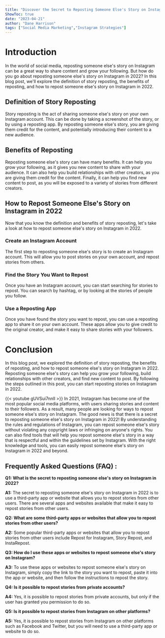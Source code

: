 ```yaml
---
title: "Discover the Secret to Reposting Someone Else's Story on Instagram in 2022!"
ShowToc: true 
date: "2023-04-21"
author: "Dane Harrison" 
tags: ["Social Media Marketing","Instagram Strategies"]
---
```

# Introduction

In the world of social media, reposting someone else's story on Instagram can be a great way to share content and grow your following. But how do you go about reposting someone else's story on Instagram in 2022? In this blog post, we'll explore the definition of story reposting, the benefits of reposting, and how to repost someone else's story on Instagram in 2022.

## Definition of Story Reposting

Story reposting is the act of sharing someone else's story on your own Instagram account. This can be done by taking a screenshot of the story, or by using a reposting app. By reposting someone else's story, you are giving them credit for the content, and potentially introducing their content to a new audience.

## Benefits of Reposting

Reposting someone else's story can have many benefits. It can help you grow your following, as it gives you new content to share with your audience. It can also help you build relationships with other creators, as you are giving them credit for the content. Finally, it can help you find new content to post, as you will be exposed to a variety of stories from different creators.

## How to Repost Someone Else's Story on Instagram in 2022

Now that you know the definition and benefits of story reposting, let's take a look at how to repost someone else's story on Instagram in 2022. 

### Create an Instagram Account

The first step to reposting someone else's story is to create an Instagram account. This will allow you to post stories on your own account, and repost stories from others.

### Find the Story You Want to Repost

Once you have an Instagram account, you can start searching for stories to repost. You can search by hashtag, or by looking at the stories of people you follow.

### Use a Reposting App

Once you have found the story you want to repost, you can use a reposting app to share it on your own account. These apps allow you to give credit to the original creator, and make it easy to share stories with your followers.

# Conclusion

In this blog post, we explored the definition of story reposting, the benefits of reposting, and how to repost someone else's story on Instagram in 2022. Reposting someone else's story can help you grow your following, build relationships with other creators, and find new content to post. By following the steps outlined in this post, you can start reposting stories on Instagram in 2022.

{{< youtube gUVSui7nnlI >}} 
In 2021, Instagram has become one of the most popular social media platforms, with users sharing stories and content to their followers. As a result, many people are looking for ways to repost someone else's story on Instagram. The good news is that there is a secret to reposting someone else's story on Instagram in 2022! By understanding the rules and regulations of Instagram, you can repost someone else's story without violating any copyright laws or infringing on anyone's rights. You can also find tools that will help you repost someone else's story in a way that is respectful and within the guidelines set by Instagram. With the right knowledge and tools, you can easily repost someone else's story on Instagram in 2022 and beyond.

## Frequently Asked Questions (FAQ) :
**Q1: What is the secret to reposting someone else's story on Instagram in 2022?**

**A1:** The secret to reposting someone else's story on Instagram in 2022 is to use a third-party app or website that allows you to repost stories from other users. There are several apps and websites available that make it easy to repost stories from other users. 

**Q2: What are some third-party apps or websites that allow you to repost stories from other users?**

**A2:** Some popular third-party apps or websites that allow you to repost stories from other users include Repost for Instagram, Story Repost, and InstaRepost. 

**Q3: How do I use these apps or websites to repost someone else's story on Instagram?**

**A3:** To use these apps or websites to repost someone else's story on Instagram, simply copy the link to the story you want to repost, paste it into the app or website, and then follow the instructions to repost the story. 

**Q4: Is it possible to repost stories from private accounts?**

**A4:** Yes, it is possible to repost stories from private accounts, but only if the user has granted you permission to do so. 

**Q5: Is it possible to repost stories from Instagram on other platforms?**

**A5:** Yes, it is possible to repost stories from Instagram on other platforms such as Facebook and Twitter, but you will need to use a third-party app or website to do so.


